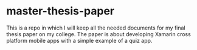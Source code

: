 # master-thesis-paper
This is a repo in which I will keep all the needed documents for my final thesis paper on my college. The paper is about developing Xamarin cross platform mobile apps with a simple example of a quiz app.
